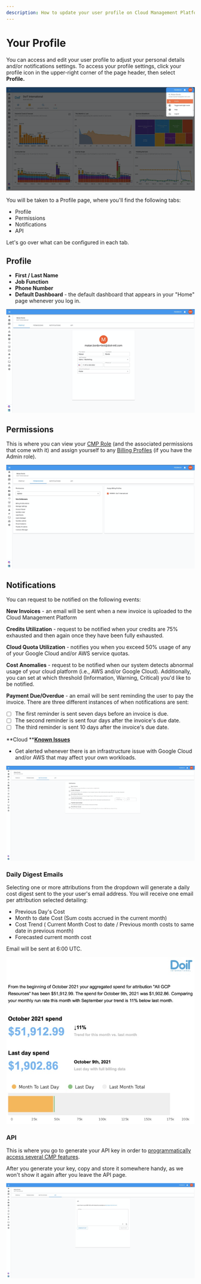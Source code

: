 ```yaml
---
description: How to update your user profile on Cloud Management Platform
---
```


# Your Profile

You can access and edit your user profile to adjust your personal details and/or notifications settings. To access your profile settings, click your profile icon in the upper-right corner of the page header, then select **Profile.**

![A screenshot showing the location of the Profile option](<../.gitbook/assets/image (11) (1).png>)

You will be taken to a Profile page, where you'll find the following tabs:

* Profile
* Permissions
* Notifications
* API

Let's go over what can be configured in each tab.

## Profile

* **First / Last Name**
* **Job Function**
* **Phone Number**
* **Default Dashboard** - the default dashboard that appears in your "Home" page whenever you log in.

![A screenshot of the Profile tab](<../.gitbook/assets/image (7) (1).png>)

## Permissions

This is where you can view your [CMP Role](../user-management/manage-roles.md) (and the associated permissions that come with it) and assign yourself to any [Billing Profiles](../invoices-and-payments/setting-up-a-new-billing-profile.md) (if you have the Admin role).

![A screenshot of the Permissions](<../.gitbook/assets/image (8) (1).png>)

## Notifications

You can request to be notified on the following events:

**New Invoices** - an email will be sent when a new invoice is uploaded to the Cloud Management Platform

**Credits Utilization** - request to be notified when your credits are 75% exhausted and then again once they have been fully exhausted.

**Cloud Quota Utilization** - notifies you when you exceed 50% usage of any of your Google Cloud and/or AWS service quotas.

**Cost Anomalies** - request to be notified when our system detects abnormal usage of your cloud platform (i.e., AWS and/or Google Cloud). Additionally, you can set at which threshold (Information, Warning, Critical) you'd like to be notified.

**Payment Due/Overdue** - an email will be sent reminding the user to pay the invoice. There are three different instances of when notifications are sent:

* [ ] The first reminder is sent seven days before an invoice is due.
* [ ] The second reminder is sent four days after the invoice's due date.
* [ ] The third reminder is sent 10 days after the invoice's due date.

**Cloud **[**Known Issues**](../tickets/cloud-infrastructure-known-issues.md)

* Get alerted whenever there is an infrastructure issue with Google Cloud and/or AWS that may affect your own workloads.

![A screenshot of the Notifications tab](<../.gitbook/assets/image (9) (1).png>)

### Daily Digest Emails

Selecting one or more attributions from the dropdown will generate a daily cost digest sent to the your user's email address. You will receive one email per attribution selected detailing:

* Previous Day's Cost
* Month to date Cost (Sum costs accrued in the current month)
* Cost Trend ( Current Month Cost to date / Previous month costs to same date in previous month)
* Forecasted current month cost

Email will be sent at 6:00 UTC.

![A screenshot of the email that will be sent](<../.gitbook/assets/image (226).png>)

### API

This is where you go to generate your API key in order to [programmatically access several CMP features](../apis/developer-hub.md).

After you generate your key, copy and store it somewhere handy, as we won't show it again after you leave the API page.

![A screenshot of the API tab](<../.gitbook/assets/image (16) (1).png>)
